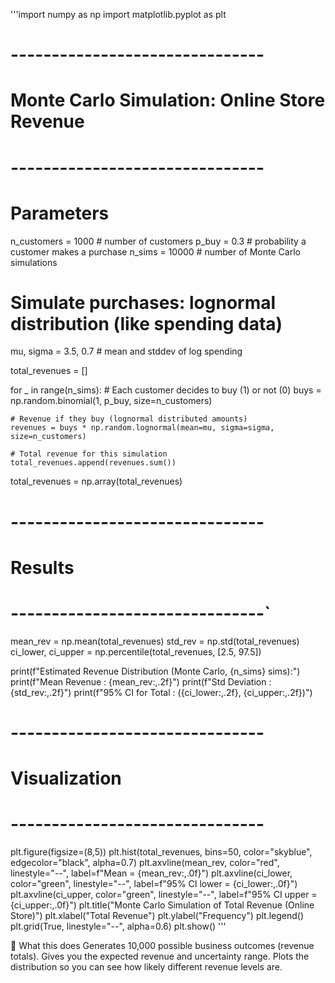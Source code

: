 '''import numpy as np
import matplotlib.pyplot as plt

# -------------------------------
# Monte Carlo Simulation: Online Store Revenue
# -------------------------------

# Parameters
n_customers = 1000       # number of customers
p_buy = 0.3              # probability a customer makes a purchase
n_sims = 10000           # number of Monte Carlo simulations

# Simulate purchases: lognormal distribution (like spending data)
mu, sigma = 3.5, 0.7     # mean and stddev of log spending

total_revenues = []

for _ in range(n_sims):
    # Each customer decides to buy (1) or not (0)
    buys = np.random.binomial(1, p_buy, size=n_customers)
    
    # Revenue if they buy (lognormal distributed amounts)
    revenues = buys * np.random.lognormal(mean=mu, sigma=sigma, size=n_customers)
    
    # Total revenue for this simulation
    total_revenues.append(revenues.sum())

total_revenues = np.array(total_revenues)

# -------------------------------
# Results
# -------------------------------`
mean_rev = np.mean(total_revenues)
std_rev = np.std(total_revenues)
ci_lower, ci_upper = np.percentile(total_revenues, [2.5, 97.5])

print(f"Estimated Revenue Distribution (Monte Carlo, {n_sims} sims):")
print(f"Mean Revenue     : {mean_rev:,.2f}")
print(f"Std Deviation    : {std_rev:,.2f}")
print(f"95% CI for Total : ({ci_lower:,.2f}, {ci_upper:,.2f})")

# -------------------------------
# Visualization
# -------------------------------
plt.figure(figsize=(8,5))
plt.hist(total_revenues, bins=50, color="skyblue", edgecolor="black", alpha=0.7)
plt.axvline(mean_rev, color="red", linestyle="--", label=f"Mean = {mean_rev:,.0f}")
plt.axvline(ci_lower, color="green", linestyle="--", label=f"95% CI lower = {ci_lower:,.0f}")
plt.axvline(ci_upper, color="green", linestyle="--", label=f"95% CI upper = {ci_upper:,.0f}")
plt.title("Monte Carlo Simulation of Total Revenue (Online Store)")
plt.xlabel("Total Revenue")
plt.ylabel("Frequency")
plt.legend()
plt.grid(True, linestyle="--", alpha=0.6)
plt.show()
'''


🔎 What this does
Generates 10,000 possible business outcomes (revenue totals).
Gives you the expected revenue and uncertainty range.
Plots the distribution so you can see how likely different revenue levels are.

